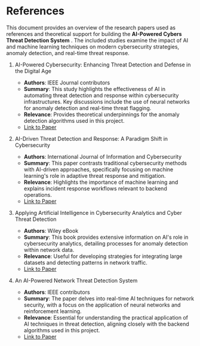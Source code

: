 ### <h1>References</h1>

This document provides an overview of the research papers used as references and theoretical support for building the **AI-Powered Cybers Threat Detection System** . The included studies examine the impact of AI and machine learning techniques on modern cybersecurity strategies, anomaly detection, and real-time threat response.

1. AI-Powered Cybersecurity: Enhancing Threat Detection and Defense in the Digital Age
   - **Authors**: IEEE Journal contributors
   - **Summary**: This study highlights the effectiveness of AI in automating threat detection and response within cybersecurity infrastructures. Key discussions include the use of neural networks for anomaly detection and real-time threat flagging.
   - **Relevance**: Provides theoretical underpinnings for the anomaly detection algorithms used in this project.
   - [Link to Paper](https://ieeexplore.ieee.org/document/10670798)

2. AI-Driven Threat Detection and Response: A Paradigm Shift in Cybersecurity
   - **Authors**: International Journal of Information and Cybersecurity
   - **Summary**: This paper contrasts traditional cybersecurity methods with AI-driven approaches, specifically focusing on machine learning's role in adaptive threat response and mitigation.
   - **Relevance**: Highlights the importance of machine learning and explains incident response workflows relevant to backend operations.
   - [Link to Paper](https://publications.dlpress.org/index.php/ijic/article/view/73)

3. Applying Artificial Intelligence in Cybersecurity Analytics and Cyber Threat Detection
   - **Authors**: Wiley eBook
   - **Summary**: This book provides extensive information on AI's role in cybersecurity analytics, detailing processes for anomaly detection within network data.
   - **Relevance**: Useful for developing strategies for integrating large datasets and detecting patterns in network traffic.
   - [Link to Paper](https://ieeexplore.ieee.org/book/10494576)

4. An AI-Powered Network Threat Detection System
   - **Authors**: IEEE contributors
   - **Summary**: The paper delves into real-time AI techniques for network security, with a focus on the application of neural networks and reinforcement learning.
   - **Relevance**: Essential for understanding the practical application of AI techniques in threat detection, aligning closely with the backend algorithms used in this project.
   - [Link to Paper](https://ieeexplore.ieee.org/abstract/document/9775989)

